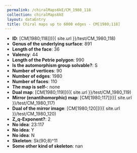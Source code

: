 ```yaml
--- 
 permalink: /chiralMaps6kE/CM_1980_118 
 collection: chiralMaps6kE
 layout: dataEntry
 title: Chiral maps up to 6000 edges - CM[1980;118]
---
```


- **ID**: [CM[1980;118]]({{ site.url }}/test/CM_1980_118)
- **Genus of the underlying surface**: 891
- **Length of the face**: 36
- **Valency**: 44
- **Length of the Petrie polygon**: 990
- **Is the automorphism group solvable?**: S
- **Number of vertices**: 90
- **Number of edges**: 1980
- **Number of faces**: 110
- **The map is self-**: none
- **Dual map**: [CM[1980;119]]({{ site.url }}/test/CM_1980_119)
- **Mirror (enantihomorphic) map**: [CM[1980;117]]({{ site.url }}/test/CM_1980_117)
- **Dual of the mirror image**: [CM[1980;120]]({{ site.url }}/test/CM_1980_120)
- **Z_q-Exponent?**: 2
- **No idea**:  23:117
- **No idea**: Y
- **No idea**: N
- **Skeleton**: Sk(90;8)^11
- **Some other kind of skeleton**: nan
